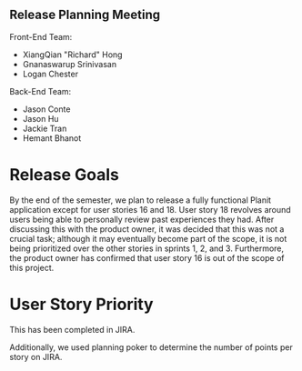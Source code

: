 ## Release Planning Meeting

Front-End Team:
- XiangQian "Richard" Hong
- Gnanaswarup Srinivasan
- Logan Chester

Back-End Team:
- Jason Conte
- Jason Hu
- Jackie Tran
- Hemant Bhanot

# Release Goals

By the end of the semester, we plan to release a fully functional Planit application except for user stories 16 and 18. User story 18 revolves around users being able to personally review past experiences they had. After discussing this with the product owner, it was decided that this was not a crucial task; although it may eventually become part of the scope, it is not being prioritized over the other stories in sprints 1, 2, and 3. Furthermore, the product owner has confirmed that user story 16 is out of the scope of this project.

# User Story Priority

This has been completed in JIRA.

Additionally, we used planning poker to determine the number of points per story on JIRA.
